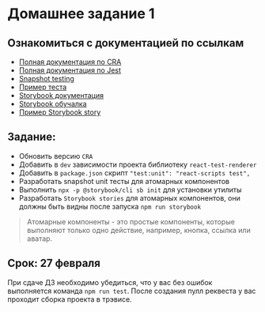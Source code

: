 # Домашнее задание 1

## Ознакомиться с документацией по ссылкам

- [Полная документация по CRA](https://create-react-app.dev/docs/getting-started)
- [Полная документация по Jest](https://jestjs.io/docs/en/getting-started)
- [Snapshot testing](https://jestjs.io/docs/en/snapshot-testing)
- [Пример теста](https://github.com/track-mail-ru/react-tests/blob/master/src/components/tests/Dummy.test.js)
- [Storybook документация](https://storybook.js.org/docs/guides/quick-start-guide/)
- [Storybook обучалка](https://www.learnstorybook.com/intro-to-storybook)
- [Пример Storybook story](https://github.com/track-mail-ru/react-tests/blob/master/src/stories/Dummy.stories.js)

## Задание:

- Обновить версию `CRA`
- Добавить в `dev` зависимости проекта библиотеку `react-test-renderer`
- Добавить в `package.json` скрипт `"test:unit": "react-scripts test",`
- Разработать snapshot unit тесты для атомарных компонентов
- Выполнить `npx -p @storybook/cli sb init` для установки утилиты
- Разработать `Storybook stories` для атомарных компонентов, они должны быть видны после запуска `npm run storybook`

>Атомарные компоненты - это простые компоненты, которые выполняют только одно действие, например, кнопка, ссылка или аватар.


## Срок: 27 февраля

При сдаче ДЗ необходимо убедиться, что у вас без ошибок выполняется команда `npm run test`.
После создания пулл реквеста у вас проходит сборка проекта в трэвисе.
